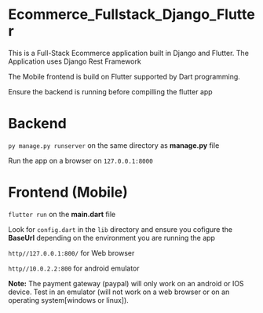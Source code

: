# Ecommerce_Fullstack_Django_Flutter
This is a Full-Stack Ecommerce application built in Django and Flutter. The Application uses Django Rest Framework

The Mobile frontend is build on Flutter supported by Dart programming. 

Ensure the backend is running before compilling the flutter app



# Backend

`py manage.py runserver` on the same directory as **manage.py** file

Run the app on a browser on `127.0.0.1:8000`

# Frontend (Mobile)

`flutter run` on the **main.dart** file

Look for `config.dart` in the `lib` directory and ensure you cofigure the **BaseUrl** depending on the environment you are running the app

`http//127.0.0.1:800/` for Web browser

`http//10.0.2.2:800` for android emulator


**Note:** The payment gateway (paypal) will only work on an android or IOS device. Test in an emulator (will not work on a web browser or on an operating system[windows or linux]).
